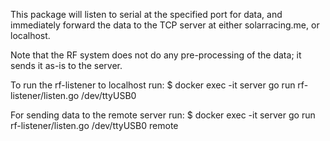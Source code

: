 This package will listen to serial at the specified port for data, and immediately forward
the data to the TCP server at either solarracing.me, or localhost.

Note that the RF system does not do any pre-processing of the data; it sends it as-is to the
server.

To run the rf-listener to localhost run:
$ docker exec -it server go run rf-listener/listen.go /dev/ttyUSB0

For sending data to the remote server run:
$ docker exec -it server go run rf-listener/listen.go /dev/ttyUSB0 remote
